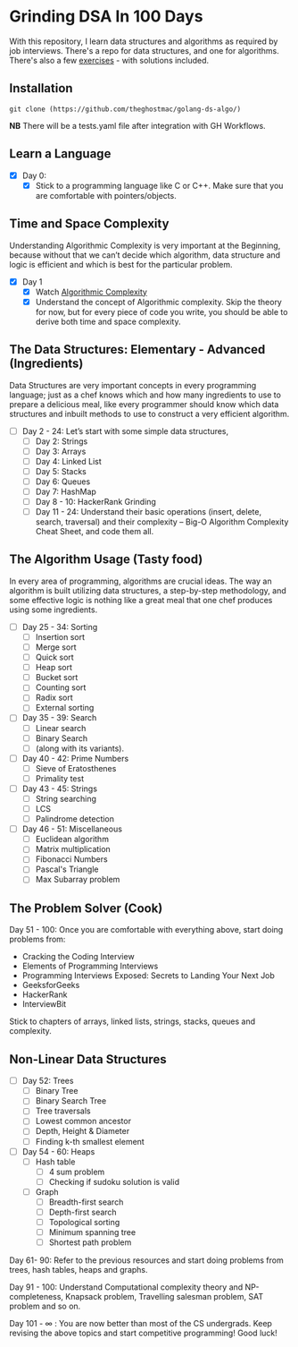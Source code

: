 # Grinding DSA In 100 Days

With this repository, I learn data structures and algorithms as required by job interviews.
There's a repo for data structures, and one for algorithms.
There's also a few [exercises](https://github.com/theghostmac/golang-ds-algo/exercises) - with solutions included.

## Installation
```shell
git clone (https://github.com/theghostmac/golang-ds-algo/)
```
**NB**
There will be a tests.yaml file after integration with GH Workflows.


## Learn a Language
* [x] Day 0:
    * [x] Stick to a programming language like C or C++. Make sure that you are comfortable with pointers/objects.

## Time and Space Complexity
Understanding Algorithmic Complexity is very important at the Beginning, because without that we can’t decide
which algorithm, data structure and logic is efficient and which is best for the particular problem.
* [x] Day 1
    * [x] Watch [Algorithmic Complexity](https://www.youtube.com/watch?v=Mo4vesaut8g)
    * [x] Understand the concept of Algorithmic complexity. Skip the theory for now, but for every piece of code you write,
 you should be able to derive both time and space complexity.
## The Data Structures: Elementary - Advanced (Ingredients)
Data Structures are very important concepts in every programming language; just as a chef knows which and how
many ingredients to use to prepare a delicious meal, like every programmer should know which data structures and
inbuilt methods to use to construct a very efficient algorithm.
* [ ] Day 2 - 24: Let’s start with some simple data structures,
    * [ ] Day 2: Strings
    * [ ] Day 3: Arrays
    * [ ] Day 4: Linked List
    * [ ] Day 5: Stacks
    * [ ] Day 6: Queues
    * [ ] Day 7: HashMap
    * [ ] Day 8 - 10: HackerRank Grinding
    * [ ] Day 11 - 24: Understand their basic operations (insert, delete, search, traversal) and their complexity – Big-O Algorithm
      Complexity Cheat Sheet, and code them all.

## The Algorithm Usage (Tasty food)
In every area of programming, algorithms are crucial ideas. The way an algorithm is built utilizing data structures,
a step-by-step methodology, and some effective logic is nothing like a great meal that one chef produces using
some ingredients.

* [ ] Day 25 - 34: Sorting
    * [ ] Insertion sort
    * [ ] Merge sort
    * [ ] Quick sort
    * [ ] Heap sort
    * [ ] Bucket sort
    * [ ] Counting sort
    * [ ] Radix sort
    * [ ] External sorting
* [ ] Day 35 - 39: Search
    * [ ] Linear search
    * [ ] Binary Search
    * [ ] (along with its variants).
* [ ] Day 40 - 42: Prime Numbers
    * [ ] Sieve of Eratosthenes
    * [ ] Primality test
* [ ] Day 43 - 45: Strings
    * [ ] String searching
    * [ ] LCS
    * [ ] Palindrome detection
* [ ] Day 46 - 51: Miscellaneous
    * [ ] Euclidean algorithm
    * [ ] Matrix multiplication
    * [ ] Fibonacci Numbers
    * [ ] Pascal's Triangle
    * [ ] Max Subarray problem

## The Problem Solver (Cook)
Day 51 - 100: Once you are comfortable with everything above, start doing problems from:
- Cracking the Coding Interview
- Elements of Programming Interviews
- Programming Interviews Exposed: Secrets to Landing Your Next Job
- GeeksforGeeks
- HackerRank
- InterviewBit

Stick to chapters of arrays, linked lists, strings, stacks, queues and complexity.

## Non-Linear Data Structures
* [ ] Day 52: Trees
    * [ ] Binary Tree
    * [ ] Binary Search Tree
    * [ ] Tree traversals
    * [ ] Lowest common ancestor
    * [ ] Depth, Height & Diameter
    * [ ] Finding k-th smallest element
* [ ] Day 54 - 60: Heaps
    * [ ] Hash table
        * [ ] 4 sum problem
        * [ ] Checking if sudoku solution is valid
    * [ ] Graph
        * [ ] Breadth-first search
        * [ ] Depth-first search
        * [ ] Topological sorting
        * [ ] Minimum spanning tree
        * [ ] Shortest path problem

Day 61- 90: Refer to the previous resources and start doing problems from trees, hash tables, heaps and graphs.

Day 91 - 100: Understand Computational complexity theory and NP-completeness, Knapsack problem, Travelling salesman problem, SAT problem and so on.

Day 101 -  ∞ : You are now better than most of the CS undergrads. Keep revising the above topics and start competitive programming! Good luck!